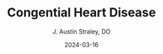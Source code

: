 ---
title: Congential Heart Disease
author: J. Austin Straley, DO
date: 2024-03-16
categories:
    - Cardiology
---